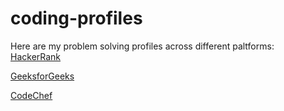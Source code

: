 # coding-profiles
Here are my problem solving profiles across different paltforms:
[HackerRank](https://www.hackerrank.com/profile/abdulnabikr94)

[GeeksforGeeks](https://www.geeksforgeeks.org/user/abdulnagrmy/)

[CodeChef](https://www.codechef.com/users/abdulnabi)
